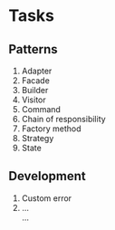 # Tasks

## Patterns
1. Adapter
2. Facade
3. Builder
4. Visitor
5. Command
6. Chain of responsibility
7. Factory method
8. Strategy
9. State

## Development
1. Custom error  
2. ...  
...